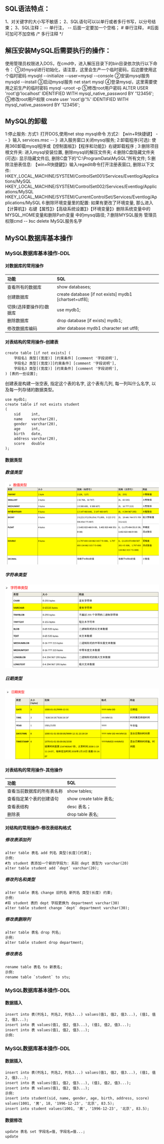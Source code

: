 ## SQL语法特点：
1、对关键字的大小写不敏感；
2、SQL语句可以以单行或者多行书写，以分号结束；
3、SQL注释：
	-- 单行注， -- 后面一定要加一个空格；
        # 单行注释， #后面可加可不加空格
	/*
	多行注释
	*/ 


## 解压安装MySQL后需要执行的操作：
使用管理员权限进入DOS，在cmd中，进入解压目录下的bin目录依次执行以下命令：
①对mysql进行初始化，请注意，这里会生产一个临时密码，后边要使用这个临时密码
	mysqld --initialize --user=mysql --console
②安装mysql服务
	mysqld --install
③启动mysql服务
	net start mysql
④登录mysql，这里需要使用之前生产的临时密码
	mysql -uroot –p
⑤修改root用户密码
	ALTER USER 'root'@'localhost' IDENTIFIED WITH mysql_native_password BY '123456';
⑤修改root用户权限
	create user 'root'@'%' IDENTIFIED WITH mysql_native_password BY ‘123456';


## MySQL的卸载
1:停止服务:
	方式1: 打开DOS,使用net stop mysql命令
	方式2: 【win+R快捷键】 -- 》输入 services.msc -- 》进入服务窗口关闭mysql服务;
2:卸载程序(可选):
	使用360卸载mysql程序或【控制面板】》【程序和功能】》右键卸载程序 ;
3:删除项目根文件夹:
	进入mysql安装位置, 删除mysql的解压文件夹;
4:删除C盘隐藏文件夹(可选):
	显示隐藏文件后, 删除C盘下的“C:\ProgramData\MySQL”所有文件;
5:删除注册表信息:
	【win+R快捷鍵】》输入regedit命令打开注册表窗口, 删除以下文件:
	HKEY_LOCAL_MACHINE/SYSTEM/ControlSet001/Services/Eventlog/Applications/MySQL
	HKEY_LOCAL_MACHINE/SYSTEM/ControlSet002/Services/Eventlog/Applications/MySQL
	HKEY_LOCAL_MACHINE/SYSTEM/CurrentControlSet/Services/Eventlog/Applications/MySQL
6:删除环境变量里的配置:
	如果有更改了环境变量, 那么进入【计算机】》右键【属性】》【高级系统设置】》【环境变量】》删除系统变量中的MYSQL_HOME变量和删除Path变量
	中的mysql路径;
7:删除MYSQL服务
	管理员权限cmd -- 》sc delete MySQL服务名字

## MySQL数据库基本操作
### MySQL数据库基本操作-DDL
#### 对数据库的常用操作
| 功能             | 	SQL                                                    |
|:---------------|:--------------------------------------------------------|
| 查看所有的数据库       | show databases;                                         |		
| 创建数据库          | create database [if not exists] mydb1 [chartset=utf8];  |
| 切换(选择要操作的)数据库  | use mydb1;                                              |
| 删除数据库          | 				drop database [if exists] mydb1;                    |
| 修改数据库编码        | 	alter database mydb1 character set utf8;               |
#### 对表结构的常用操作-创建表
```
create table [if not exists] (
	字段名1 类型[(宽度)] [约束条件] [comment '字段说明'],
	字段名2 类型[(宽度)][约束条件] [comment '字段说明'],
	字段名3 类型[(宽度)] [约束条件] [comment '字段说明'],
) [表的一些设置];
```
创建表是构建一张空表, 指定这个表的名字, 这个表有几列, 每一列叫什么名字, 以及每一列存储的数据类型。
```mysql
use mydb1;
create table if not exists student
(
	sid	    int,
	name    varchar(20),
	gender  varchar(20),
	age     int,
	birth   date,
	address varchar(20),
	score   double
);
```

#### 数据类型
##### 数值类型
![alt 数值类型](images/数值类型.png "数值类型")
##### 字符串类型
![alt 字符串类型](images/字符串类型.png "字符串类型")
##### 日期类型
![alt 日期类型](images/日期类型.png "日期类型")

#### 对表结构的常用操作-其他操作
| 功能            | SQL                   |
|:--------------|:----------------------|
| 查看当前数据库的所有表名称 | show tables;          |
| 查看指定某个表的创建语句  | show create table 表名; |
| 查看表结构         | desc 表名；              |
| 删除表           | drop table 表名;        |

#### 对结构的常用操作-修改表结构格式
##### 修改表添加列
	alter table 表名 add 列名 类型(长度)[约束];
	示例:
	#为 student 表添加一个新的字段为: 系别 dept 类型为 varchar(20)
	alter table student add `dept` varchar(20);
##### 修改列名和类型
	alter table 表名 change 旧列名 新列名 类型(长度) 约束;
	示例:
	#将 student 表的 dept 字段更换为 department varchar(30)
	alter table student change `dept` department varchar(30);
##### 修改表删除列
	alter table 表名 drop 列名;
	示例:
	alter table student drop department;
##### 修改表名
	rename table 表名 to 新表名;
	示例:
	rename table `student` to stu;

### MySQL数据库基本操作-DDL
#### 数据插入
	insert into 表(列名1, 列名2, 列名3...) values(值1, 值2, 值3...), (值1, 值2, 值3...);
	insert into 表 values(值1, 值2, 值3...), (值1, 值2, 值3...);
	insert into 表 values(值1, 值2, 值3...);
	示例:

### MySQL数据库基本操作-DDL
#### 数据插入
	insert into 表(列名1, 列名2, 列名3...) values(值1, 值2, 值3...), (值1, 值2, 值3...);
	insert into 表 values(值1, 值2, 值3...), (值1, 值2, 值3...);
	insert into 表 values(值1, 值2, 值3...);
	示例:
	insert into student(sid, name, gender, age, birth, address, score) 
	values(1001, '男', 18, '1996-12-23', '北京', 83.5);
	insert into student values(1001, '男', '1996-12-23', '北京', 83.5);
#### 数据修改
	update 表名 set 字段名=值, 字段名=值...;
	update 
####


































	
